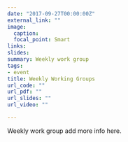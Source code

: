 ```yaml
---
date: "2017-09-27T00:00:00Z"
external_link: ""
image:
  caption: 
  focal_point: Smart
links:
slides: 
summary: Weekly work group
tags:
- event
title: Weekly Working Groups
url_code: ""
url_pdf: ""
url_slides: ""
url_video: ""

---
```

Weekly work group add more info here.



